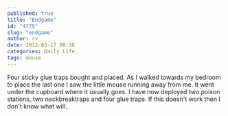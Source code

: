 ```yaml
---
published: true
title: "Endgame"
id: "4775"
slug: "endgame"
author: rv
date: 2012-03-17 00:38
categories: Daily Life
tags: mouse
---
```

Four sticky glue traps bought and placed. As I walked towards my bedroom to place the last one I saw the little mouse running away from me. It went under the cupboard where it usually goes. I have now deployed two poison stations, two neckbreaktraps and four glue traps. If this doesn't work then I don't know what will..